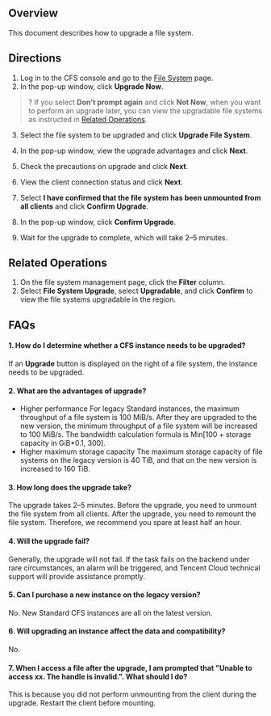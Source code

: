 ## Overview

This document describes how to upgrade a file system.

## Directions

1. Log in to the CFS console and go to the [File System](https://console.cloud.tencent.com/cfs/fs?rid=1) page.
2. In the pop-up window, click **Upgrade Now**.

>? If you select **Don't prompt again** and click **Not Now**, when you want to perform an upgrade later, you can view the upgradable file systems as instructed in [Related Operations](#RelatedOperation).
>
3. Select the file system to be upgraded and click **Upgrade File System**.

4. In the pop-up window, view the upgrade advantages and click **Next**.

5. Check the precautions on upgrade and click **Next**.

6. View the client connection status and click **Next**.

7. Select **I have confirmed that the file system has been unmounted from all clients** and click **Confirm Upgrade**.

8. In the pop-up window, click **Confirm Upgrade**.

9. Wait for the upgrade to complete, which will take 2–5 minutes.



<span id="RelatedOperation"></span>
## Related Operations

1. On the file system management page, click the **Filter** column.
2. Select **File System Upgrade**, select **Upgradable**, and click **Confirm** to view the file systems upgradable in the region.


## FAQs

#### 1. How do I determine whether a CFS instance needs to be upgraded?
If an **Upgrade** button is displayed on the right of a file system, the instance needs to be upgraded.

#### 2. What are the advantages of upgrade?
- Higher performance
For legacy Standard instances, the maximum throughput of a file system is 100 MiB/s.
After they are upgraded to the new version, the minimum throughput of a file system will be increased to 100 MiB/s. The bandwidth calculation formula is Min[100 + storage capacity in GiB\*0.1, 300].
- Higher maximum storage capacity
The maximum storage capacity of file systems on the legacy version is 40 TiB, and that on the new version is increased to 160 TiB.

#### 3. How long does the upgrade take?
The upgrade takes 2–5 minutes. Before the upgrade, you need to unmount the file system from all clients. After the upgrade, you need to remount the file system. Therefore, we recommend you spare at least half an hour.

#### 4. Will the upgrade fail?
Generally, the upgrade will not fail. If the task fails on the backend under rare circumstances, an alarm will be triggered, and Tencent Cloud technical support will provide assistance promptly.

#### 5. Can I purchase a new instance on the legacy version?
No. New Standard CFS instances are all on the latest version.

#### 6. Will upgrading an instance affect the data and compatibility?
No.

#### 7. When I access a file after the upgrade, I am prompted that "Unable to access xx. The handle is invalid.". What should I do?
This is because you did not perform unmounting from the client during the upgrade. Restart the client before mounting.


